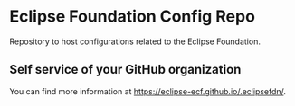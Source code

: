 # Eclipse Foundation Config Repo

Repository to host configurations related to the Eclipse Foundation.

## Self service of your GitHub organization

You can find more information at <https://eclipse-ecf.github.io/.eclipsefdn/>.

